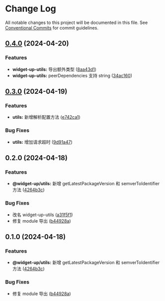 # Change Log

All notable changes to this project will be documented in this file.
See [Conventional Commits](https://conventionalcommits.org) for commit guidelines.

## [0.4.0](https://github.com/tolerance-go/widget-up/compare/widget-up-utils@0.3.0...widget-up-utils@0.4.0) (2024-04-20)


### Features

* **widget-up-utils:** 导出额外类型 ([8aa43d1](https://github.com/tolerance-go/widget-up/commit/8aa43d1ed6edc658dc8a3c36d5a3b8ada88c5089))
* **widget-up-utils:** peerDependencies 支持 string ([34ac160](https://github.com/tolerance-go/widget-up/commit/34ac160f2f5a329d7558c3ca00f30852604de36b))



## [0.3.0](https://github.com/tolerance-go/widget-up/compare/widget-up-utils@0.2.0...widget-up-utils@0.3.0) (2024-04-19)


### Features

* **utils:** 新增解析配置方法 ([e742ca1](https://github.com/tolerance-go/widget-up/commit/e742ca193291bbeb0b8063fa5ae4f0425d118571))


### Bug Fixes

* **utils:** 增加请求超时 ([9d91a47](https://github.com/tolerance-go/widget-up/commit/9d91a47c6cadf90d42bb40c8f6d3395bf7303cba))



## 0.2.0 (2024-04-18)


### Features

* **@widget-up/utils:** 新增 getLatestPackageVersion 和 semverToIdentifier 方法 ([4264b3c](https://github.com/tolerance-go/widget-up/commit/4264b3cbdff5dd4cca7ec87b3132714052da1477))


### Bug Fixes

* 改名 widget-up-utils ([a31f5f1](https://github.com/tolerance-go/widget-up/commit/a31f5f13b9dc60be003bd1555ab355e2a0501fad))
* 修复 module 导出 ([b44928a](https://github.com/tolerance-go/widget-up/commit/b44928a28b3f625b82f837b27be692ce06e731ab))



## 0.1.0 (2024-04-18)


### Features

* **@widget-up/utils:** 新增 getLatestPackageVersion 和 semverToIdentifier 方法 ([4264b3c](https://github.com/tolerance-go/widget-up/commit/4264b3cbdff5dd4cca7ec87b3132714052da1477))


### Bug Fixes

* 修复 module 导出 ([b44928a](https://github.com/tolerance-go/widget-up/commit/b44928a28b3f625b82f837b27be692ce06e731ab))
